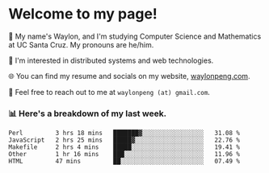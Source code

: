# Welcome to my page! 

👋 My name's Waylon, and I'm studying Computer Science and Mathematics at UC Santa Cruz. My pronouns are he/him. 

💭 I'm interested in distributed systems and web technologies.

🌐 You can find my resume and socials on my website, [waylonpeng.com](https://www.waylonpeng.com).

📧 Feel free to reach out to me at `waylonpeng (at) gmail.com`.

### 📊 Here's a breakdown of my last week.

<!--START_SECTION:waka-->
```text
Perl         3 hrs 18 mins   ███████▓░░░░░░░░░░░░░░░░░   31.08 % 
JavaScript   2 hrs 25 mins   █████▓░░░░░░░░░░░░░░░░░░░   22.76 % 
Makefile     2 hrs 4 mins    █████░░░░░░░░░░░░░░░░░░░░   19.41 % 
Other        1 hr 16 mins    ███░░░░░░░░░░░░░░░░░░░░░░   11.96 % 
HTML         47 mins         ██░░░░░░░░░░░░░░░░░░░░░░░   07.49 % 
```
<!--END_SECTION:waka-->
